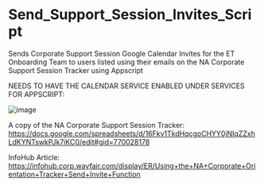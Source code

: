 # Send_Support_Session_Invites_Script
Sends Corporate Support Session Google Calendar Invites for the ET Onboarding Team to users listed using their emails on the NA Corporate Support Session Tracker using Appscript

NEEDS TO HAVE THE CALENDAR SERVICE ENABLED UNDER SERVICES FOR APPSCRIPT:

![image](https://user-images.githubusercontent.com/61764079/176921916-36eb9ecb-a732-4ba3-a175-8e6162ae90ef.png)








A copy of the NA Corporate Support Session Tracker: https://docs.google.com/spreadsheets/d/16Fkv1TkdHqcgoCHYY0jNIqZZxhLdKYNTswkPJk7iKC0/edit#gid=770028178




InfoHub Article: https://infohub.corp.wayfair.com/display/ER/Using+the+NA+Corporate+Orientation+Tracker+Send+Invite+Function
